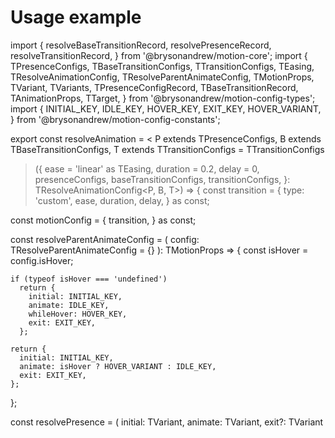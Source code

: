 # Usage example

import {
  resolveBaseTransitionRecord,
  resolvePresenceRecord,
  resolveTransitionRecord,
} from '@brysonandrew/motion-core';
import {
  TPresenceConfigs,
  TBaseTransitionConfigs,
  TTransitionConfigs,
  TEasing,
  TResolveAnimationConfig,
  TResolveParentAnimateConfig,
  TMotionProps,
  TVariant,
  TVariants,
  TPresenceConfigRecord,
  TBaseTransitionRecord,
  TAnimationProps,
  TTarget,
} from '@brysonandrew/motion-config-types';
import {
  INITIAL_KEY,
  IDLE_KEY,
  HOVER_KEY,
  EXIT_KEY,
  HOVER_VARIANT,
} from '@brysonandrew/motion-config-constants';

export const resolveAnimation = <
  P extends TPresenceConfigs,
  B extends TBaseTransitionConfigs,
  T extends TTransitionConfigs = TTransitionConfigs
>({
  ease = 'linear' as TEasing,
  duration = 0.2,
  delay = 0,
  presenceConfigs,
  baseTransitionConfigs,
  transitionConfigs,
}: TResolveAnimationConfig<P, B, T>) => {
  const transition = {
    type: 'custom',
    ease,
    duration,
    delay,
  } as const;

  const motionConfig = {
    transition,
  } as const;

  const resolveParentAnimateConfig = (
    config: TResolveParentAnimateConfig = {}
  ): TMotionProps => {
    const isHover = config.isHover;

    if (typeof isHover === 'undefined')
      return {
        initial: INITIAL_KEY,
        animate: IDLE_KEY,
        whileHover: HOVER_KEY,
        exit: EXIT_KEY,
      };

    return {
      initial: INITIAL_KEY,
      animate: isHover ? HOVER_VARIANT : IDLE_KEY,
      exit: EXIT_KEY,
    };
  };

  const resolvePresence = (
    initial: TVariant,
    animate: TVariant,
    exit?: TVariant
  ): TVariants => ({
    initial,
    animate,
    exit: exit ?? initial,
  });

  const presenceRecord = resolvePresenceRecord<P>(
    presenceConfigs
  ) as TPresenceConfigRecord<P>;

  const baseTransitionRecord =
    resolveBaseTransitionRecord<B>(
      baseTransitionConfigs
    ) as TBaseTransitionRecord<B>;

  const transitionRecord = resolveTransitionRecord(
    transitionConfigs ?? []
  );

  const resolveRotateXPresence = (
    origin: '100%' | '-100%'
  ): TAnimationProps => {
    const initial: TTarget = {
      opacity: 1,
      y: origin,
      rotateX: 45,
    };
    const animate: TVariant = {
      opacity: 1,
      y: 0,
      rotateX: 0,
    };

    return {
      initial,
      animate,
      exit: initial,
      transition: {
        ease: 'easeInOut',
        ...motionConfig,
      },
    };
  };

  return {
    motionConfig,
    resolvePresence,
    resolveParentAnimateConfig,
    presenceRecord,
    baseTransitionRecord,
    transitionRecord,
    resolveRotateXPresence,
  };
};

const duration = 0.2;
const duration2 = duration * 2;

const presenceConfigs = [
  { fade: [] },
  { fade: [], shift: ['100%', 'up'] },
  { fade: [], shift: [20, 'right'] },
  { fade: [], shift: ['50%', 'up'] },
  {
    shift: ['-100%', 'down'],
    rotate: [45, 'pitch'],
  },
  {
    shift: ['100%', 'up'],
    rotate: [45, 'pitch'],
  },
  {
    zoom: [0, 'width'],
  },
] as const;

const baseTransitionConfigs = [
  {
    duration: duration2,
    ease: 'easeIn',
    delay: 0.08,
  },
  {
    duration,
    ease: 'easeIn',
    delay: 0.08,
  },
  {
    duration,
    ease: 'easeIn',
    delay: duration2,
  },
  {
    duration,
    ease: 'easeIn',
    delay: duration,
  },
] as const;

const transitionConfigs = [] as const;

const {
  presenceRecord,
  baseTransitionRecord,
  transitionRecord,
  motionConfig,
  ...resolvers
} = resolveAnimation<
  typeof presenceConfigs,
  typeof baseTransitionConfigs,
  typeof transitionConfigs
>({
  duration,
  ease: 'linear',
  delay: 0,
  presenceConfigs,
  baseTransitionConfigs,
  transitionConfigs,
});

const PRESENCE_OPACITY = presenceRecord['fade|||'];
const PRESENCE_ROTATE_FROM_BOTTOM =
  presenceRecord['|100%_up||45_pitch'];
const PRESENCE_ROTATE_FROM_TOP =
  presenceRecord['|-100%_down||45_pitch'];
const PRESENCE_UP_Y =
  presenceRecord['fade|100%_up||'];
const PRESENCE_OPACITY_UP_Y =
  presenceRecord['fade|100%_up||'];
const PRESENCE_SCALE_X = {
  ...presenceRecord['||0_width|'],
};

const TRANSITION_02_EASEIN_008 =
  baseTransitionRecord['0.2|easeIn|0.08'];
const TRANSITION_04_EASEIN_008 =
  baseTransitionRecord['0.4|easeIn|0.08'];
const TRANSITION_02_EASE_IN_04 =
  baseTransitionRecord['0.2|easeIn|0.4'];
const TRANSITION_02_EASE_IN_02 =
  baseTransitionRecord['0.2|easeIn|0.2'];

const MOTION_CONFIG = motionConfig;
const TRANSITION = MOTION_CONFIG.transition;
const DURATION = MOTION_CONFIG.transition.duration;

const resolvePresence = resolvers.resolvePresence;
const resolveParentAnimateConfig =
  resolvers.resolveParentAnimateConfig;